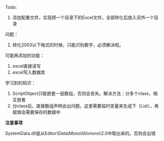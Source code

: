 Todo:
1. 添加配置文件，实现把一个目录下的Excel文件，全部转化后放入另外一个目录



问题：
1. 转化2003以下格式的时候，只能识别数字，必须解决呢。



可能再添加的功能：
1. excel直接读写
2. excel写入数据库



学习到的知识：
1. ScriptObject只能嵌套一层数组，否则会丢失。解决方法：分多个class，相互嵌套
2. 分class后，直接数组声明会出问题。这里需要临时变量来生成下（List），再赋值会需要保存的数据中

**注意事项**

 SystemData.dll是从Editor\Data\Mono\lib\mono\2.0中取出来的。否则会出错